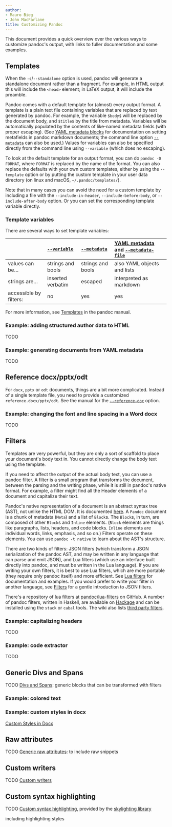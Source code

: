 ```yaml
---
author:
- Mauro Bieg
- John MacFarlane
title: Customizing Pandoc
---
```


This document provides a quick overview over the various ways to
customize pandoc's output, with links to fuller documentation
and some examples.

## Templates

When the `-s`/`--standalone` option is used, pandoc will
generate a standalone document rather than a fragment.
For example, in HTML output this will include the
`<head>` element; in LaTeX output, it will include the
preamble.

Pandoc comes with a default template for (almost) every output
format. A template is a plain text file containing variables
that are replaced by text generated by pandoc.  For example,
the variable `$body$` will be replaced by the document body,
and `$title$` by the title from metadata.  Variables will
be automatically populated by the contents of like-named
metadata fields (with proper escaping).  (See
[YAML metadata blocks](/MANUAL.html#extension-yaml_metadata_block)
for documentation on setting metafields in pandoc markdown
documents; the command line option
[`--metadata`](/MANUAL.html#option--metadata) can also be
used.) Values for variables can also be specified directly
from the command line using `--variable` (which does no escaping).

To look at the default template for an output format, you can do
`pandoc -D FORMAT`, where `FORMAT` is replaced by the name of
the format.  You can also replace the defaults with your
own custom templates, either by using the `--template` option
or by putting the custom template in your user data directory
(on linux and macOS, `~/.pandoc/templates/`).

Note that in many cases you can avoid the need for a custom
template by including a file with the `--include-in-header`,
`--include-before-body`, or `--include-after-body` option.
Or you can set the corresponding template variable directly.

### Template variables

There are several ways to set template variables:

|      | [`--variable`]   | [`--metadata`]   | [YAML metadata] and [`--metadata-file`] |
|:---------------|:------------------|:------------------|:----------------------------|
| values can be… | strings and bools | strings and bools | also YAML objects and lists |
| strings are…   | inserted verbatim | escaped           | interpreted as markdown     |
| accessible by filters: | no        | yes               | yes                         |


[`--variable`]:      http://pandoc.org/MANUAL.html#option--variable
[`--metadata`]:      http://pandoc.org/MANUAL.html#option--metadata
[YAML metadata]:     http://pandoc.org/MANUAL.html#extension-yaml_metadata_block
[`--metadata-file`]: http://pandoc.org/MANUAL.html#option--metadata-file



For more information, see [Templates](/MANUAL.html#templates) in
the pandoc manual.

### Example: adding structured author data to HTML

TODO

### Example: generating documents from YAML metadata

TODO <!-- Example of generating a structured document,
say, a table, from structured YAML metadata using
just the control structures in pandoc's template
language. -->

## Reference docx/pptx/odt

For `docx`, `pptx` or `odt` documents, things are a bit more
complicated. Instead of a single template file, you need to
provide a customized `reference.docx/pptx/odt`.
See the manual for the
[`--reference-doc`](/MANUAL.html#option--reference-doc) option.

### Example: changing the font and line spacing in a Word docx

TODO

## Filters

Templates are very powerful, but they are only a sort of scaffold to
place your document's body text in. You cannot directly change the
body text using the template.

If you need to affect the output of the actual body text, you
can use a pandoc filter. A filter is a small program that
transforms the document, between the parsing and the writing phase,
while it is still in pandoc's native format. For example,
a filter might find all the Header elements of a document
and capitalize their text.

Pandoc's native representation of a document is an
abstract syntax tree (AST), not unlike the HTML DOM. It is
documented
[here](https://hackage.haskell.org/package/pandoc-types/docs/Text-Pandoc-Definition.html). A `Pandoc` document is a chunk of
metadata (`Meta`) and a list of `Block`s. The `Block`s, in
turn, are composed of other `Block`s and `Inline` elements.
(`Block` elements are things like paragraphs, lists, headers,
and code blocks. `Inline` elements are individual words,
links, emphasis, and so on.) Filters operate on these
elements.  You can use `pandoc -t native` to learn about the
AST's structure.

There are two kinds of filters: JSON filters (which transform a
JSON serialization of the pandoc AST, and may be written in any
language that can parse and emit JSON), and Lua filters (which
use an interface built directly into pandoc, and must be written
in the Lua language).  If you are writing your own filters, it
is best to use Lua filters, which are more portable (they
require only pandoc itself) and more efficient.  See [Lua
filters](lua-filters.html) for documentation and examples.  If
you would prefer to write your filter in another language, see
[Filters](filters.html) for a gentle introduction to JSON
filters.

There's a repository of lua filters at
[pandoc/lua-filters](https://github.com/pandoc/lua-filters)
on GitHub.  A number of pandoc filters, written in
Haskell, are available on
[Hackage](https://hackage.haskell.org/packages/search?terms=pandoc+filter)
and can be installed using the `stack` or `cabal` tools.
The wiki also lists [third party
filters](https://github.com/jgm/pandoc/wiki/Pandoc-Filters).

### Example: capitalizing headers

TODO

### Example: code extractor

TODO

## Generic Divs and Spans

TODO
[Divs and Spans](/MANUAL.html#divs-and-spans): generic blocks
that can be transformed with filters

### Example: colored text


### Example: custom styles in docx

[Custom Styles in Docx](/MANUAL.html#custom-styles-in-docx)

## Raw attributes

TODO
[Generic raw attributes](/MANUAL.html#generic-raw-attribute):
to include raw snippets

## Custom writers

TODO
[Custom writers](/MANUAL.html#custom-writers)

## Custom syntax highlighting

TODO
[Custom syntax highlighting](/MANUAL.html#syntax-highlighting),
provided by the [skylighting
library](https://github.com/jgm/skylighting)

including highlighting styles

